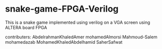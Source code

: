 # snake-game-FPGA-Verilog
This is a snake game implemented using verilog on a VGA screen using ALTERA board FPGA 

contributers:
AbdelrahmanKhaledAmer mohamedAlmorsi Mahmoud-Salem mohamedazab MohamedKhaledAbdelhamid SaherSafwat
